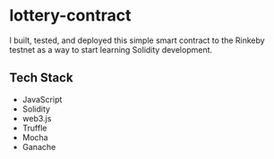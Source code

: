 # lottery-contract

I built, tested, and deployed this simple smart contract to the Rinkeby testnet as a way to start learning Solidity development.

## Tech Stack
- JavaScript
- Solidity
- web3.js
- Truffle
- Mocha
- Ganache

